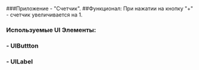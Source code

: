 ###Приложение - "Счетчик".
##Функционал: При нажатии на кнопку "+" - счетчик увеличивается на 1.
### Используемые UI Элементы:
### - UIButtton
### - UILabel
